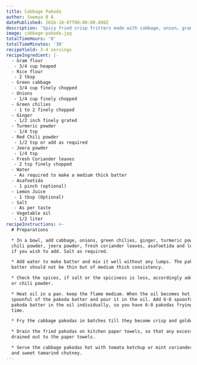 ```yaml
---
title: Cabbage Pakoda
author: Sowmya B A
datePublished: 2016-10-07T00:00:00.000Z
description: 'Spicy fried crisp fritters made with cabbage, onion, gram flour and spices.'
image: cabbage-pakoda.jpg
totalTimeHours: '0'
totalTimeMinutes: '30'
recipeYield: 3-4 servings
recipeIngredient: |-
  - Gram flour
   - 3/4 cup heaped
  - Rice flour
   - 2 tbsp
  - Green cabbage
   - 3/4 cup finely chopped
  - Onions
   - 1/4 cup finely chopped
  - Green chilies
   - 1 to 2 finely chopped
  - Ginger
   - 1/2 inch finely grated
  - Turmeric powder
   - 1/4 tsp
  - Red Chili powder
   - 1/2 tsp or add as required
  - Jeera powder
   - 1/4 tsp
  - Fresh Coriander leaves
   - 2 tsp finely chopped
  - Water
   - As required to make a medium thick batter
  - Asafoetida
   - 1 pinch (optional)
  - Lemon Juice
   - 1 tbsp (Optional)
  - Salt
   - As per taste
  - Vegetable oil
   - 1/2 liter
recipeInstructions: >-
  # Preparations

  * In a bowl, add cabbage, onions, green chilies, ginger, turmeric powder, red
  chili powder, jeera powder, fresh coriander leaves, asafoetida and lemon juice
  if you wish to add. Salt as required.

  * Add water to make batter and mix it well without any lumps. The pakoda
  batter should not be thin but of medium thick consistency.

  * Check the spices, if salt or the spiciness is less, accordingly add the salt
  or chili powder.

  * Heat oil in a pan. keep the flame medium. When the oil becomes hot, take
  spoonful of the pakoda batter and pour it in the oil. Add 6-8 spoonfuls of the
  pakoda batter in the oil individually, so you have 6-8 pakodas frying at a
  time.

  * Fry the cabbage pakodas in batches till they become crisp and golden brown.

  * Drain the fried pakodas on kitchen paper towels, so that any excess oil is
  drained out to the paper towels.

  * Serve the cabbage pakodas hot with tomato ketchup or mint coriander chutney
  and sweet tamarind chutney.
---
```


